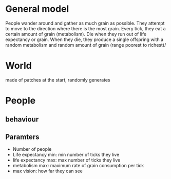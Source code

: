 # General model
People wander around and gather as much grain as possible. They attempt to move to the direction where there is the most grain. Every tick, they eat a certain amount of grain (metabolism). Die when they run out of life expectancy or grain. When they die, they produce a single offspring with a random metabolism and random amount of grain (range poorest to richest)/

# World
made of patches
at the start, randomly generates 

# People
## behaviour

## Paramters
- Number of people
- Life expectancy min: min number of ticks they live
- life expectancy max: max number of ticks they live
- metabolism max: maximum rate of grain consumption per tick 
- max vision: how far they can see